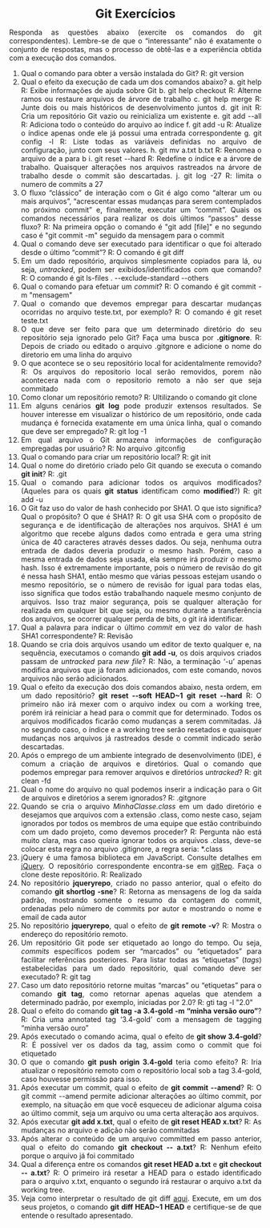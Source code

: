 <p style="text-align: center;"><font size="5"><b>Git Exercícios</b></font></p1></p>
<DIV align="justify">

Responda as questões abaixo (exercite os comandos do git correspondentes). Lembre-se de que o “interessante” não é exatamente o conjunto de respostas, mas o processo de obtê-las e a experiência obtida com a execução dos comandos.


1. Qual o comando para obter a versão instalada do Git?
      R: git version 
2. Qual o efeito da execução de cada um dos comandos abaixo?
  a. git help
      R: Exibe informações de ajuda sobre Git
  b. git help checkout
      R: Alterne ramos ou restaure arquivos de árvore de trabalho
  c. git help merge
      R: Junte dois ou mais históricos de desenvolvimento juntos
  d. git init
      R: Cria um repositório Git vazio ou reinicializa um existente
  e. git add --all
      R: Adiciona todo o conteúdo do arquivo ao índice
  f. git add -u
      R: Atualize o índice apenas onde ele já possui uma entrada correspondente
  g. git config -l
      R: Liste todas as variáveis definidas no arquivo de configuração, junto com seus valores.
  h. git mv a.txt b.txt
      R: Renomea o arquivo de a para b
  i. git reset --hard
      R: Redefine o índice e a árvore de trabalho. Quaisquer alterações nos arquivos rastreados na árvore de trabalho desde o commit são descartadas.
  j. git log -27
      R: limita o numero de commits a 27
3. O fluxo “clássico” de interação com o Git é algo como “alterar um ou mais arquivos”, “acrescentar essas mudanças para serem contemplados no próximo commit” e, finalmente, executar um “commit”. Quais os comandos necessários para realizar os dois últimos “passos” desse fluxo?
      R: Na primeira opção o comando é "git add [file]" e no segundo caso é "git commit -m" seguido da mensagem para o commit
4. Qual o comando deve ser executado para identificar o que foi alterado desde o último “commit”?
      R: O comando é git diff  
5. Em um dado repositório, arquivos simplesmente copiados para lá, ou seja, _untracked_, podem ser exibidos/identificados com que comando?
      R: O comando é git ls-files . --exclude-standard --others 
6. Qual o comando para efetuar um _commit_?
      R: O comando é git commit -m "mensagem"  
7. Qual o comando que devemos empregar para descartar mudanças ocorridas no arquivo teste.txt, por exemplo?
      R: O comando é git reset teste.txt  
8. O que deve ser feito para que um determinado diretório do seu repositório seja ignorado pelo Git? Faça uma busca por **.gitignore**.
      R: Depois de criado ou editado o arquivo .gitgnore e adicione o nome do diretorio em uma linha do arquivo 
9. O que acontece se o seu repositório local for acidentalmente removido?
      R: Os arquivos do repositorio local serão removidos, porem não acontecera nada com o repositorio remoto a não ser que seja commitado 
10. Como clonar um repositório remoto?
      R: Ultilizando o comando git clone    
11. Em alguns cenários **git log** pode produzir extensos resultados. Se houver interesse em visualizar o histórico de um repositório, onde cada mudança é fornecida exatamente em uma única linha, qual o comando que deve ser empregado?
      R: git log -1  
12. Em qual arquivo o Git armazena informações de configuração empregadas por usuário?
    R: No arquivo .gitconfig
13. Qual o comando para criar um repositório local?
    R: git init 
14. Qual o nome do diretório criado pelo Git quando se executa o comando **git init**?
    R: .git
15. Qual o comando para adicionar todos os arquivos modificados? (Aqueles para os quais **git status** identificam como **modified**?)
    R: git add -u 
16. O Git faz uso do valor de hash conhecido por SHA1. O que isto significa? Qual o propósito? O que é SHA1?
    R: O git usa SHA com o propósito de segurança e de identificação de alterações nos arquivos. SHA1 é um algoritmo que recebe alguns dados como entrada e gera uma string única de 40 caracteres através desses dados. Ou seja, nenhuma outra entrada de dados deveria produzir o mesmo hash. Porém, caso a mesma entrada de dados seja usada, ela sempre irá produzir o mesmo hash.
	Isso é extremamente importante, pois o número de revisão do git é nessa hash SHA1, então mesmo que várias pessoas estejam usando o mesmo repositório, se o número de revisão for igual para todas elas, isso significa que todos estão trabalhando naquele mesmo conjunto de arquivos. Isso traz maior segurança, pois se qualquer alteração for realizada em qualquer bit que seja, ou mesmo durante a transferência dos arquivos, se ocorrer qualquer perda de bits, o git irá identificar.
17. Qual a palavra para indicar o último _commit_ em vez do valor de hash SHA1 correspondente?
    R: Revisão 
18. Quando se cria dois arquivos usando um editor de texto qualquer e, na sequência, executamos o comando **git add -u**, os dois arquivos criados passam de _untracked_ para _new file_?
    R: Não, a terminação ‘-u’ apenas modifica arquivos que já foram adicionados, com este comando, novos arquivos não serão adicionados.
19. Qual o efeito da execução dos dois comandos abaixo, nesta ordem, em um dado repositório?
**git reset --soft HEAD~1**
**git reset --hard**
    R: O primeiro não irá mexer com o arquivo index ou com a working tree, porém irá reiniciar a head para o commit que for determinado. Todos os arquivos modificados ficarão como mudanças a serem commitadas.
	Já no segundo caso, o índice e a working tree serão resetados e quaisquer mudanças nos arquivos já rastreados desde o commit indicado serão descartadas.
20. Após o emprego de um ambiente integrado de desenvolvimento (IDE), é comum a criação de arquivos e diretórios. Qual o comando que podemos empregar para remover arquivos e diretórios _untracked_?
    R: git clean -fd
21. Qual o nome do arquivo no qual podemos inserir a indicação para o Git de arquivos e diretórios a serem ignorados?
    R: .gitgnore
22. Quando se cria o arquivo _MinhaClasse.class_ em um dado diretório e desejamos que arquivos com a extensão .class, como neste caso, sejam ignorados por todos os membros de uma equipe que estão contribuindo com um dado projeto, como devemos proceder?
    R: Pergunta não está muito clara, mas caso queira ignorar todos os arquivos .class, deve-se colocar esta regra no arquivo .gitignore, a regra seria:
	*.class
23. jQuery é uma famosa biblioteca em JavaScript. Consulte detalhes em [jQuery](http://jquery.com). O repositório correspondente encontra-se em [gitRep](https://github.com/jquery/jquery.git). Faça o clone deste repositório.
    R: Realizado 
24. No repositório **jqueryrepo**, criado no passo anterior, qual o efeito do comando
**git shortlog -sne**?
    R: Retorna as mensagens de log da saída padrão, mostrando somente o resumo da contagem do commit, ordenadas pelo número de commits por autor e mostrando o nome e email de cada autor
25. No repositório **jqueryrepo**, qual o efeito de **git remote -v**?
    R: Mostra o endereço do repositório remoto.
26. Um repositório Git pode ser etiquetado ao longo do tempo. Ou seja, _commits_ específicos podem ser “marcados” ou “etiquetados” para facilitar referências posteriores. Para listar todas as “etiquetas” (_tags_) estabelecidas para um dado repositório, qual comando deve ser executado?
    R: git tag 
27. Caso um dato repositório retorne muitas “marcas” ou “etiquetas” para o comando **git tag**, como retornar apenas aquelas que atendem a determinado padrão, por exemplo, iniciadas por 2.0?
    R: gti tag -l "2.0"
28. Qual o efeito do comando **git tag -a 3.4-gold -m “minha versão ouro”**?
    R: Cria uma annotated tag ‘3.4-gold’ com a mensagem de tagging “minha versão ouro”
29. Após executado o comando acima, qual o efeito de **git show 3.4-gold**?
    R: É possível ver os dados da tag, assim como o commit que foi etiquetado
30. O que o comando **git push origin 3.4-gold** teria como efeito?
    R: Iria atualizar o repositório remoto com o repositório local sob a tag 3.4-gold, caso houvesse permissão para isso.
31. Após executar um commit, qual o efeito de **git commit --amend**?
    R: O git commit --amend permite adicionar alterações ao último commit, por exemplo, na situação em que você esqueceu de adicionar alguma coisa ao último commit, seja um arquivo ou uma certa alteração aos arquivos.
32. Após executar **git add x.txt**, qual o efeito de **git reset HEAD x.txt**?
    R: As mudanças no arquivo e adição não serão commitadas
33. Após alterar o conteúdo de um arquivo committed em passo anterior, qual o efeito do comando **git checkout -- a.txt**?
    R: Nenhum efeito porque o arquivo já foi commitado
34. Qual a diferença entre os comandos **git reset HEAD a.txt** e **git checkout -- a.txt**?
    R: O primeiro irá resetar a HEAD para o estado identificado para o arquivo x.txt, enquanto o segundo irá restaurar o arquivo a.txt da working tree.
35. Veja como interpretar o resultado de git diff [aqui](https://medium.com/therobinkim/how-to-read-a-git-diff-6c87a9dc47c5). Execute, em um dos seus projetos, o comando **git diff HEAD~1 HEAD** e certifique-se de que entende o resultado apresentado.










</DIV/>
